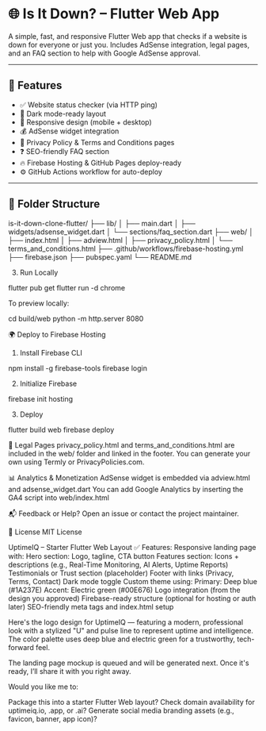 # 🌐 Is It Down? – Flutter Web App

A simple, fast, and responsive Flutter Web app that checks if a website is down for everyone or just you. Includes AdSense integration, legal pages, and an FAQ section to help with Google AdSense approval.

---

## 🚀 Features

- ✅ Website status checker (via HTTP ping)
- 🌙 Dark mode-ready layout
- 📱 Responsive design (mobile + desktop)
- 💰 AdSense widget integration
- 📄 Privacy Policy & Terms and Conditions pages
- ❓ SEO-friendly FAQ section
- 🔥 Firebase Hosting & GitHub Pages deploy-ready
- ⚙️ GitHub Actions workflow for auto-deploy

---

## 🧱 Folder Structure

is-it-down-clone-flutter/ ├── lib/ │ ├── main.dart │ ├── widgets/adsense_widget.dart │ └── sections/faq_section.dart ├── web/ │ ├── index.html │ ├── adview.html │ ├── privacy_policy.html │ └── terms_and_conditions.html ├── .github/workflows/firebase-hosting.yml ├── firebase.json ├── pubspec.yaml └── README.md

3. Run Locally


flutter pub get
flutter run -d chrome


To preview locally:

cd build/web
python -m http.server 8080


🌍 Deploy to Firebase Hosting
1. Install Firebase CLI


npm install -g firebase-tools
firebase login



2. Initialize Firebase

firebase init hosting


3. Deploy

flutter build web
firebase deploy


📄 Legal Pages
privacy_policy.html and terms_and_conditions.html are included in the web/ folder and linked in the footer.
You can generate your own using Termly or PrivacyPolicies.com.



📊 Analytics & Monetization
AdSense widget is embedded via adview.html and adsense_widget.dart
You can add Google Analytics by inserting the GA4 script into web/index.html




📬 Feedback or Help?
Open an issue or contact the project maintainer.



📘 License
MIT License


UptimeIQ – Starter Flutter Web Layout
✅ Features:
Responsive landing page with:
Hero section: Logo, tagline, CTA button
Features section: Icons + descriptions (e.g., Real-Time Monitoring, AI Alerts, Uptime Reports)
Testimonials or Trust section (placeholder)
Footer with links (Privacy, Terms, Contact)
Dark mode toggle
Custom theme using:
Primary: Deep blue (#1A237E)
Accent: Electric green (#00E676)
Logo integration (from the design you approved)
Firebase-ready structure (optional for hosting or auth later)
SEO-friendly meta tags and index.html setup




Here's the logo design for UptimeIQ — featuring a modern, professional look with a stylized "U" and pulse line to represent uptime and intelligence. The color palette uses deep blue and electric green for a trustworthy, tech-forward feel.

The landing page mockup is queued and will be generated next. Once it's ready, I’ll share it with you right away.

Would you like me to:

Package this into a starter Flutter Web layout?
Check domain availability for uptimeiq.io, .app, or .ai?
Generate social media branding assets (e.g., favicon, banner, app icon)?